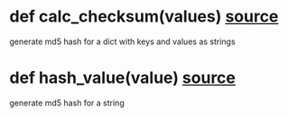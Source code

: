 

# def calc_checksum(values) [source](https://github.com/occipital/django-content-settings/blob/master/content_settings/caching.py#L43)

generate md5 hash for a dict with keys and values as strings

# def hash_value(value) [source](https://github.com/occipital/django-content-settings/blob/master/content_settings/caching.py#L54)

generate md5 hash for a string